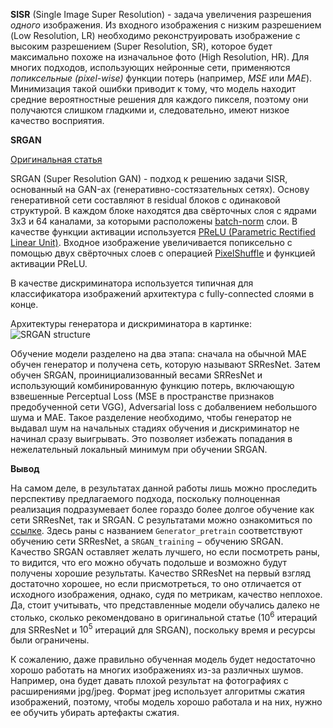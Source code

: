 **SISR** (Single Image Super Resolution) - задача увеличения разрешения *одного* изображения. Из входного изображения с низким разрешением (Low Resolution, LR) необходимо реконструировать изображение с 
высоким разрешением (Super Resolution, SR), которое будет максимально похоже на изначальное фото (High Resolution, HR). Для многих подходов, использующих нейронные сети, применяются *попиксельные (pixel-wise)* функции потерь (например, *MSE* или *MAE*). 
Минимизация такой ошибки приводит к тому, что модель находит средние вероятностные решения для каждого пикселя, поэтому они получаются слишком гладкими и, следовательно, имеют низкое качество восприятия.

**SRGAN**

[Оригинальная статья](https://arxiv.org/pdf/1609.04802.pdf)

SRGAN (Super Resolution GAN) - подход к решению задачи SISR, основанный на GAN-ах (генеративно-состязательных сетях). Основу генеративной сети составляют `B` residual блоков с одинаковой структурой. 
В каждом блоке находятся два свёрточных слоя с ядрами 3x3 и 64 каналами, за которыми расположены [batch-norm](https://habr.com/ru/post/309302/) слои. В качестве функции активации используется [PReLU (Parametric Rectified Linear Unit)](https://congyuzhou.medium.com/prelu-e0bc339d9c01). Входное изображение увеличивается попиксельно с помощью двух свёрточных слоев с операцией [PixelShuffle](https://paperswithcode.com/method/pixelshuffle) и функцией активации PReLU.

В качестве дискриминатора используется типичная для классификатора изображений архитектура с fully-connected слоями в конце.

Архитектуры генератора и дискриминатора в картинке:
![SRGAN structure](images/srgan_architecture.png)

Обучение модели разделено на два этапа: сначала на обычной MAE обучен генератор и получена сеть, которую называют SRResNet. Затем обучен SRGAN, проинициализованный весами SRResNet и использующий комбинированную 
функцию потерь, включающую взвешенные Perceptual Loss (MSE в пространстве признаков предобученной сети VGG), Adversarial loss с добалвением небольшого шума и MAE. Такое разделение необходимо, 
чтобы генератор не выдавал шум на начальных стадиях обучения и дискриминатор не начинал сразу выигрывать. Это позволяет избежать попадания в нежелательный локальный минимум при обучении SRGAN.


**Вывод**

На самом деле, в результатах данной работы лишь можно проследить перспективу предлагаемого подхода, поскольку полноценная реализация подразумевает более гораздо более долгое обучение как сети SRResNet, так и SRGAN. 
С результатами можно ознакомиться по [ссылке](https://wandb.ai/vovan-frolov2011/Single%20Image%20Super%20Resolution/workspace?nw=nwuservovanfrolov2011). Здесь раны с названием `Generator_pretrain` соответствуют 
обучению сети SRResNet, а `SRGAN_training` $-$ обучению SRGAN. Качество SRGAN оставляет желать лучшего, но если посмотреть раны, то видится, что его можно обучать подольше и возможно будут получены хорошие результаты.
Качество SRResNet на первый взгляд достаточно хорошее, но если присмотреться, то оно отличается от исходного изображения, однако, судя по метрикам, качество неплохое. Да, стоит учитывать, что представленные модели
обучались далеко не столько, сколько рекомендовано в оригинальной статье ($10^6$ итераций для SRResNet и $10^5$ итераций для SRGAN), поскольку время и ресурсы были ограничены.

К сожалению, даже правильно обученная модель будет недостаточно хорошо работать на многих изображениях из-за различных шумов. Например, она будет давать плохой результат на фотографиях с расширениями jpg/jpeg. 
Формат jpeg использует алгоритмы сжатия изображений, поэтому, чтобы модель хорошо работала и на них, нужно ее обучить убирать артефакты сжатия. 
